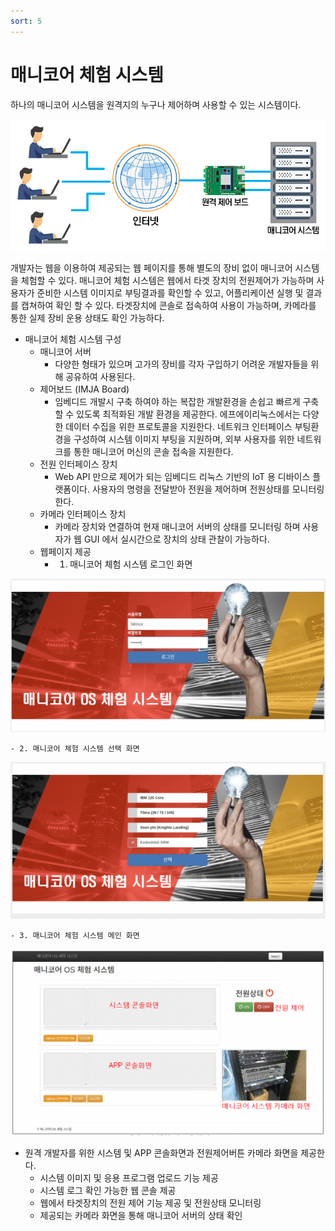 ```yaml
---
sort: 5
---
```


# 매니코어 체험 시스템

하나의 매니코어 시스템을 원격지의 누구나 제어하며 사용할 수 있는 시스템이다.

![ExperienceSystem](/images/02/02-05-01.png)

개발자는 웹을 이용하여 제공되는 웹 페이지를 통해 별도의 장비 없이 매니코어 시스템을 체험할 수 있다.
매니코어 체험 시스템은 웹에서 타겟 장치의 전원제어가 가능하며
사용자가 준비한 시스템 이미지로 부팅결과를 확인할 수 있고, 어플리케이션 실행 및 결과를 캡쳐하여 확인 할 수 있다.
타겟장치에 콘솔로 접속하여 사용이 가능하며, 카메라를 통한 실제 장비 운용 상태도 확인 가능하다.

- 매니코어 체험 시스템 구성
  - 매니코어 서버
    - 다양한 형태가 있으며 고가의 장비를 각자 구입하기 어려운 개발자들을 위해 공유하여 사용된다.
  - 제어보드 (IMJA Board)
    - 임베디드 개발시 구축 하여야 하는 복잡한 개발환경을 손쉽고 빠르게 구축할 수 있도록 최적화된 개발 환경을 제공한다. 에프에이리눅스에서는 다양한 데이터 수집을 위한 프로토콜을 지원한다. 네트워크 인터페이스 부팅환경을 구성하여 시스템 이미지 부팅을 지원하며, 외부 사용자를 위한 네트워크를 통한 매니코어 머신의 콘솔 접속을 지원한다.
  - 전원 인터페이스 장치
    - Web API 만으로 제어가 되는 임베디드 리눅스 기반의 IoT 용 디바이스 플랫폼이다. 사용자의 명령을 전달받아 전원을 제어하며 전원상태를 모니터링 한다.
  - 카메라 인터페이스 장치
    - 카메라 장치와 연결하여 현재 매니코어 서버의 상태를 모니터링 하며 사용자가 웹 GUI 에서 실시간으로 장치의 상태 관찰이 가능하다.
  - 웹페이지 제공
    - 1. 매니코어 체험 시스템 로그인 화면

![Screen01](/images/02/02-05-02.png)

    - 2. 매니코어 체험 시스템 선택 화면

![Screen02](/images/02/02-05-03.png)

    - 3. 매니코어 체험 시스템 메인 화면 

![Screen03](/images/02/02-05-04.png)

  - 원격 개발자를 위한 시스템 및 APP 콘솔화면과 전원제어버튼 카메라 화면을 제공한다.
    - 시스템 이미지 및 응용 프로그램 업로드 기능 제공
    - 시스템 로그 확인 가능한 웹 콘솔 제공
    - 웹에서 타겟장치의 전원 제어 기능 제공 및 전원상태 모니터링
    - 제공되는 카메라 화면을 통해 매니코어 서버의 상태 확인
